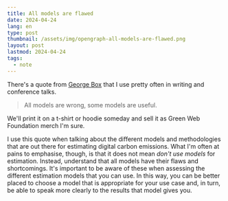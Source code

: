 ```yaml
---
title: All models are flawed
date: 2024-04-24
lang: en
type: post
thumbnail: /assets/img/opengraph-all-models-are-flawed.png
layout: post
lastmod: 2024-04-24
tags:
  - note
---
```


There's a quote from [George Box](https://en.wikipedia.org/wiki/All_models_are_wrong) that I use pretty often in writing and conference talks.

> All models are wrong, some models are useful.

We'll print it on a t-shirt or hoodie someday and sell it as Green Web Foundation merch I'm sure.

I use this quote when talking about the different models and methodologies that are out there for estimating digital carbon emissions. What I'm often at pains to emphasise, though, is that it does not mean _don't use models_ for estimation. Instead, understand that all models have their flaws and shortcomings. It's important to be aware of these when assessing the different estimation models that you can use. In this way, you can be better placed to choose a model that is appropriate for your use case and, in turn, be able to speak more clearly to the results that model gives you.
